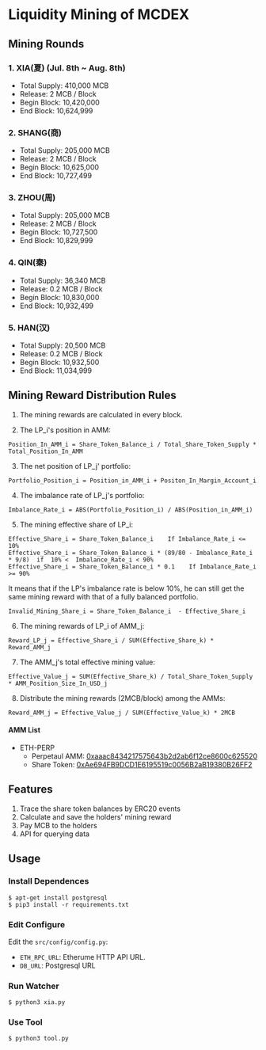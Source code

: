 # Liquidity Mining of MCDEX

## Mining Rounds

### 1. XIA(夏) (Jul. 8th ~ Aug. 8th)

- Total Supply: 410,000 MCB
- Release: 2 MCB / Block
- Begin Block: 10,420,000
- End Block: 10,624,999

### 2. SHANG(商)

- Total Supply: 205,000 MCB
- Release: 2 MCB / Block
- Begin Block: 10,625,000
- End Block: 10,727,499

### 3. ZHOU(周)

- Total Supply: 205,000 MCB
- Release: 2 MCB / Block
- Begin Block: 10,727,500
- End Block: 10,829,999

### 4. QIN(秦)

- Total Supply: 36,340 MCB
- Release: 0.2 MCB / Block
- Begin Block: 10,830,000
- End Block: 10,932,499

### 5. HAN(汉)

- Total Supply: 20,500 MCB
- Release: 0.2 MCB / Block
- Begin Block: 10,932,500
- End Block: 11,034,999
  
## Mining Reward Distribution Rules

1. The mining rewards are calculated in every block.

2. The LP_i's position in AMM:

```
Position_In_AMM_i = Share_Token_Balance_i / Total_Share_Token_Supply * Total_Position_In_AMM
```

3. The net position of LP_j' portfolio:

```
Portfolio_Position_i = Position_in_AMM_i + Positon_In_Margin_Account_i
```

4. The imbalance rate of LP_j's portfolio:

```
Imbalance_Rate_i = ABS(Portfolio_Position_i) / ABS(Position_in_AMM_i)
```

5. The mining effective share of LP_i:
```
Effective_Share_i = Share_Token_Balance_i    If Imbalance_Rate_i <= 10%
Effective_Share_i = Share_Token_Balance_i * (89/80 - Imbalance_Rate_i * 9/8)  if  10% <  Imbalance_Rate_i < 90%
Effective_Share_i = Share_Token_Balance_i * 0.1    If Imbalance_Rate_i >= 90%
```
It means that if the LP's imbalance rate is below 10%, he can still get the same mining reward with that of a fully balanced portfolio.

```
Invalid_Mining_Share_i = Share_Token_Balance_i  - Effective_Share_i 
```

6. The mining rewards of LP_i of AMM_j:

```
Reward_LP_j = Effective_Share_i / SUM(Effective_Share_k) * Reward_AMM_j
```

7. The AMM_j's total effective mining value:
```
Effective_Value_j = SUM(Effective_Share_k) / Total_Share_Token_Supply * AMM_Position_Size_In_USD_j
```

8. Distribute the mining rewards (2MCB/block) among the AMMs:
```
Reward_AMM_j = Effective_Value_j / SUM(Effective_Value_k) * 2MCB
```

#### AMM List

* ETH-PERP
  * Perpetaul AMM: [0xaaac8434217575643b2d2ab6f12ce8600c625520](https://etherscan.io/address/0xaaac8434217575643b2d2ab6f12ce8600c625520)
  * Share Token: [0xAe694FB9DCD1E6195519c0056B2aB19380B26FF2](https://etherscan.io/token/0xAe694FB9DCD1E6195519c0056B2aB19380B26FF2)

## Features
1. Trace the share token balances by ERC20 events
2. Calculate and save the holders' mining reward
3. Pay MCB to the holders
4. API for querying data


## Usage

### Install Dependences
```
$ apt-get install postgresql
$ pip3 install -r requirements.txt
```

### Edit Configure

Edit the `src/config/config.py`:
-  `ETH_RPC_URL`: Etherume HTTP API URL.
-  `DB_URL`:  Postgresql URL

### Run Watcher
```
$ python3 xia.py
```

### Use Tool
```
$ python3 tool.py
```
